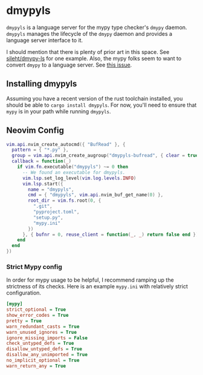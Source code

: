 # dmypyls

`dmypyls` is a language server for the mypy type checker's `dmypy` daemon. `dmypyls` manages the
lifecycle of the `dmypy` daemon and provides a language server interface to it.

I should mention that there is plenty of prior art in this space. See
[sileht/dmypy-ls](https://github.com/sileht/dmypy-ls) for one example. Also, the mypy folks seem to
want to convert `dmypy` to a language server. See [this issue](https://github.com/python/mypy/issues/10463).

## Installing dmypyls

Assuming you have a recent version of the rust toolchain installed, you should be able to `cargo
install dmypyls`. For now, you'll need to ensure that `mypy` is in your path while running `dmypyls`.

## Neovim Config

```lua
vim.api.nvim_create_autocmd({ "BufRead" }, {
  pattern = { "*.py" },
  group = vim.api.nvim_create_augroup("dmypyls-bufread", { clear = true }),
  callback = function(_)
    if vim.fn.executable("dmypyls") ~= 0 then
      -- We found an executable for dmypyls.
      vim.lsp.set_log_level(vim.log.levels.INFO)
      vim.lsp.start({
        name = "dmypyls",
        cmd = { "dmypyls", vim.api.nvim_buf_get_name(0) },
        root_dir = vim.fs.root(0, {
          ".git",
          "pyproject.toml",
          "setup.py",
          "mypy.ini"
        })
      }, { bufnr = 0, reuse_client = function(_, _) return false end })
    end
  end
})
```

### Strict Mypy config

In order for mypy usage to be helpful, I recommend ramping up the strictness of its checks. Here is
an example `mypy.ini` with relatively strict configuration.

```ini
[mypy]
strict_optional = True
show_error_codes = True
pretty = True
warn_redundant_casts = True
warn_unused_ignores = True
ignore_missing_imports = False
check_untyped_defs = True
disallow_untyped_defs = True
disallow_any_unimported = True
no_implicit_optional = True
warn_return_any = True
```
